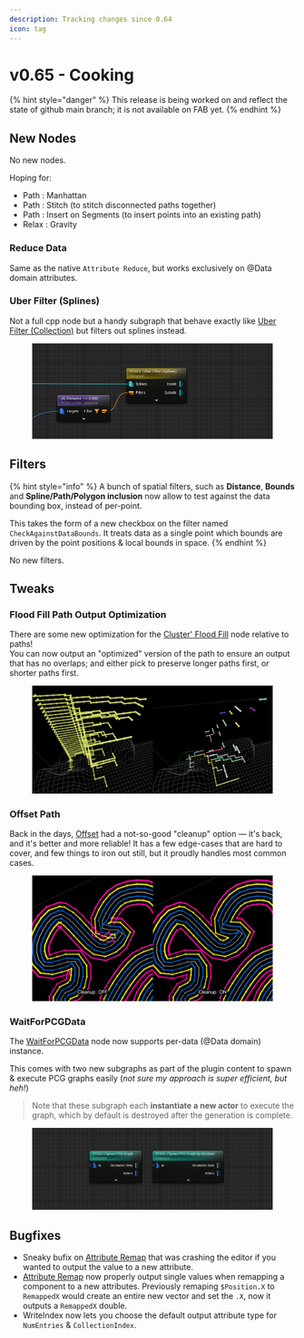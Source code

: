 ```yaml
---
description: Tracking changes since 0.64
icon: tag
---
```


# v0.65 - Cooking

{% hint style="danger" %}
This release is being worked on and reflect the state of github main branch; it is not available on FAB yet.
{% endhint %}

## New Nodes

No new nodes.

Hoping for:

* Path : Manhattan
* Path : Stitch (to stitch disconnected paths together)
* Path : Insert on Segments (to insert points into an existing path)
* Relax : Gravity

### Reduce Data

Same as the native `Attribute Reduce`, but works exclusively on @Data domain attributes.

### Uber Filter (Splines)

Not a full cpp node but a handy subgraph that behave exactly like [Uber Filter (Collection)](../../node-library/filters/uber-filter-collection.md) but filters out splines instead.

<figure><img src="../../.gitbook/assets/image (20).png" alt=""><figcaption></figcaption></figure>

## Filters

{% hint style="info" %}
A bunch of spatial filters, such as **Distance**, **Bounds** and **Spline/Path/Polygon inclusion**  now allow to test against the data bounding box, instead of per-point.&#x20;

This takes the form of a new checkbox on the filter named `CheckAgainstDataBounds`. It treats data as a single point which bounds are driven by the point positions & local bounds in space.
{% endhint %}

No new filters.

## Tweaks

### Flood Fill Path Output Optimization

There are some new optimization for the [Cluster' Flood Fill](../../node-library/clusters/flood-fill/) node relative to paths!\
You can now output an "optimized" version of the path to ensure an output that has no overlaps; and either pick to preserve longer paths first, or shorter paths first.

<figure><img src="../../.gitbook/assets/image (4).png" alt=""><figcaption></figcaption></figure>

### Offset Path

Back in the days, [Offset](../../node-library/paths/offset.md) had a not-so-good "cleanup" option — it's back, and it's better and more reliable! It has a few edge-cases that are hard to cover, and few things to iron out still, but it proudly handles most common cases.

<figure><img src="../../.gitbook/assets/image (2).png" alt=""><figcaption></figcaption></figure>

### WaitForPCGData

The [WaitForPCGData](../../node-library/misc/wait-for-pcg-data.md) node now supports per-data (@Data domain) instance.&#x20;

This comes with two new subgraphs as part of the plugin content to spawn & execute PCG graphs easily (_not sure my approach is super efficient, but heh!_)

> Note that these subgraph each **instantiate a new actor** to execute the graph, which by default is destroyed after the generation is complete.

<figure><img src="../../.gitbook/assets/image (3).png" alt=""><figcaption></figcaption></figure>

## Bugfixes

* Sneaky bufix on [Attribute Remap](../../node-library/metadata/attribute-remap.md) that was crashing the editor if you wanted to output the value to a new attribute.
* [Attribute Remap](../../node-library/metadata/attribute-remap.md) now properly output single values when remapping a component to a new attributes. Previously remaping `$Position.X` to `RemappedX` would create an entire new vector and set the `.X`, now it outputs a `RemappedX` double.
* WriteIndex now lets you choose the default output attribute type for `NumEntries` & `CollectionIndex`.
